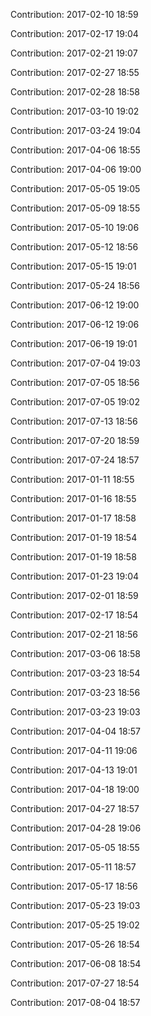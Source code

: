 Contribution: 2017-02-10 18:59

Contribution: 2017-02-17 19:04

Contribution: 2017-02-21 19:07

Contribution: 2017-02-27 18:55

Contribution: 2017-02-28 18:58

Contribution: 2017-03-10 19:02

Contribution: 2017-03-24 19:04

Contribution: 2017-04-06 18:55

Contribution: 2017-04-06 19:00

Contribution: 2017-05-05 19:05

Contribution: 2017-05-09 18:55

Contribution: 2017-05-10 19:06

Contribution: 2017-05-12 18:56

Contribution: 2017-05-15 19:01

Contribution: 2017-05-24 18:56

Contribution: 2017-06-12 19:00

Contribution: 2017-06-12 19:06

Contribution: 2017-06-19 19:01

Contribution: 2017-07-04 19:03

Contribution: 2017-07-05 18:56

Contribution: 2017-07-05 19:02

Contribution: 2017-07-13 18:56

Contribution: 2017-07-20 18:59

Contribution: 2017-07-24 18:57

Contribution: 2017-01-11 18:55

Contribution: 2017-01-16 18:55

Contribution: 2017-01-17 18:58

Contribution: 2017-01-19 18:54

Contribution: 2017-01-19 18:58

Contribution: 2017-01-23 19:04

Contribution: 2017-02-01 18:59

Contribution: 2017-02-17 18:54

Contribution: 2017-02-21 18:56

Contribution: 2017-03-06 18:58

Contribution: 2017-03-23 18:54

Contribution: 2017-03-23 18:56

Contribution: 2017-03-23 19:03

Contribution: 2017-04-04 18:57

Contribution: 2017-04-11 19:06

Contribution: 2017-04-13 19:01

Contribution: 2017-04-18 19:00

Contribution: 2017-04-27 18:57

Contribution: 2017-04-28 19:06

Contribution: 2017-05-05 18:55

Contribution: 2017-05-11 18:57

Contribution: 2017-05-17 18:56

Contribution: 2017-05-23 19:03

Contribution: 2017-05-25 19:02

Contribution: 2017-05-26 18:54

Contribution: 2017-06-08 18:54

Contribution: 2017-07-27 18:54

Contribution: 2017-08-04 18:57

